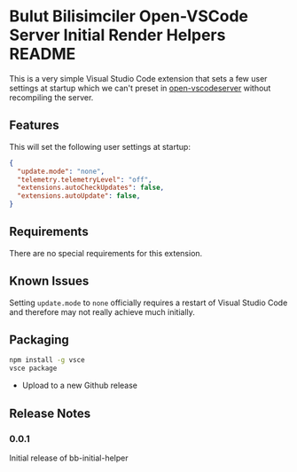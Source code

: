 # Bulut Bilisimciler Open-VSCode Server Initial Render Helpers README

This is a very simple Visual Studio Code extension that sets a few user settings at startup which we can't preset in [open-vscodeserver](https://github.com/gitpod-io/openvscode-server) without recompiling the server.

## Features

This will set the following user settings at startup:

```json
{
  "update.mode": "none",
  "telemetry.telemetryLevel": "off",
  "extensions.autoCheckUpdates": false,
  "extensions.autoUpdate": false,
}
```

## Requirements

There are no special requirements for this extension.

## Known Issues

Setting `update.mode` to `none` officially requires a restart of Visual Studio Code and therefore may not really achieve much initially.

## Packaging

```sh
npm install -g vsce
vsce package
```

* Upload to a new Github release
  
## Release Notes

### 0.0.1

Initial release of bb-initial-helper
